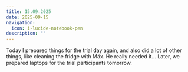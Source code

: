 ```yaml
---
title: 15.09.2025
date: 2025-09-15
navigation:
  icon: i-lucide-notebook-pen
description: ""
---
```


Today I prepared things for the trial day again, and also did a lot of other things, like cleaning the fridge with Mäx. He really needed it... Later, we prepared laptops for the trial participants tomorrow.